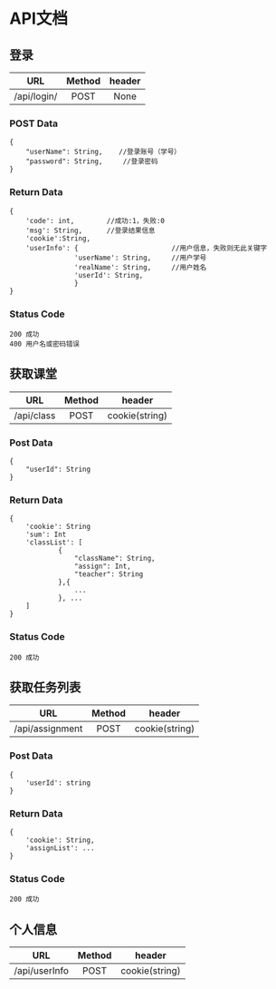 # API文档

## 登录
|URL        |Method|header|
|:--:       |:--:  |:--:  |
|/api/login/|POST  |  None  |

### POST Data
```
{
    "userName": String,    //登录账号（学号）
    "password": String,     //登录密码
}
```

### Return Data
```
{
    'code': int,        //成功:1，失败:0
    'msg': String,      //登录结果信息
    'cookie':String,
    'userInfo': {                       //用户信息，失败则无此关键字
                'userName': String,     //用户学号
                'realName': String,     //用户姓名
                'userId': String,
                }
}
```

### Status Code
```
200 成功
400 用户名或密码错误
```

## 获取课堂
|URL        |Method|header|
|:--:       |:--:  |:--:  |
|/api/class |POST  |  cookie(string)  |

### Post Data
```
{
    "userId": String
}
```

### Return Data
```
{
    'cookie': String
    'sum': Int
    'classList': [
            {
                "className": String,
                "assign": Int,
                "teacher": String
            },{
                ...
            }, ...
    ]
}
```
### Status Code
```
200 成功
```

## 获取任务列表
|URL        |Method|header|
|:--:       |:--:  |:--:  |
|/api/assignment|POST  |  cookie(string)  |

### Post Data
```
{
    'userId': string
}
```
### Return Data
```
{
    'cookie': String,
    'assignList': ...
}
```
### Status Code
```
200 成功
```

## 个人信息
|URL        |Method|header|
|:--:       |:--:  |:--:  |
|/api/userInfo|POST  |  cookie(string)  |
